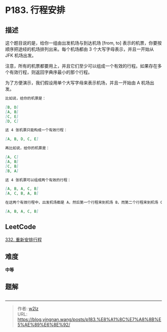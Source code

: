 # P183. 行程安排


<!--more-->

## 描述

这个题目说的是，给你一组由出发机场与到达机场 [from, to] 表示的机票，你要按顺序把途经的机场排列出来。每个机场都由 3 个大写字母表示，并且一开始从 JFK 机场出发。

注意，所有的机票都要用上，并且它们至少可以组成一个有效的行程。如果存在多个有效行程，则返回字典序最小的那个行程。

为了方便演示，我们假设用单个大写字母来表示机场，并且一开始由 A 机场出发。

```markdown
比如说，给你的机票是：

[B, D]
[A, B]
[C, E]
[D, C]

这 4 张机票只能构成一个有效行程：

[A, B, D, C, E]

再比如说，给你的机票是：

[A, C]
[A, B]
[C, B]
[B, A]

这 4 张机票可以组成两个有效的行程：

[A, B, A, C, B]
[A, C, B, A, B]

在这两个有效行程中，出发机场都是 A，然后第一个行程来到机场 B，而第二个行程来到机场 C。B 在字典序上是小于 C 的，因此我们要返回第一个有效行程：

[A, B, A, C, B]
```

## LeetCode

[332. 重新安排行程](https://leetcode.cn/problems/reconstruct-itinerary/description/)

## 难度

**中等**

## 题解

```java

```


---

> 作者: [w2lz](https://github.com/w2lz)  
> URL: https://blog.yingnan.wang/posts/p183.%E8%A1%8C%E7%A8%8B%E5%AE%89%E6%8E%92/  

